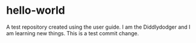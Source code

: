 # hello-world
A test repository created using the user guide.
I am the Diddlydodger and I am learning new things.
This is a test commit change.
